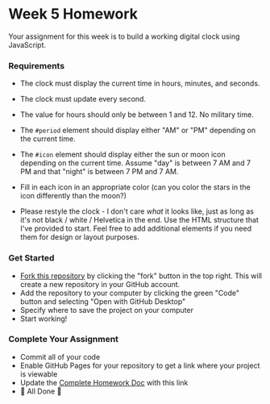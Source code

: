 # Week 5 Homework

Your assignment for this week is to build a working digital clock using JavaScript.

### Requirements

- The clock must display the current time in hours, minutes, and seconds.
- The clock must update every second.
- The value for hours should only be between 1 and 12.  No military time.
- The `#period` element should display either "AM" or "PM" depending on the current time.

- The `#icon` element should display either the sun or moon icon depending on the current time.  Assume "day" is between 7 AM and 7 PM and that "night" is between 7 PM and 7 AM.
- Fill in each icon in an appropriate color (can you color the stars in the icon differently than the moon?)
- Please restyle the clock - I don't care *what* it looks like, just as long as it's not black / white / Helvetica in the end.
Use the HTML structure that I've provided to start.  Feel free to add additional elements if you need them for design or layout purposes.

### Get Started

- [Fork this repository](https://docs.github.com/en/get-started/quickstart/fork-a-repo) by clicking the "fork" button in the top right.  This will create a new repository in your GitHub account.
- Add the repository to your computer by clicking the green "Code" button and selecting "Open with GitHub Desktop"
- Specify where to save the project on your computer
- Start working!


### Complete Your Assignment
- Commit all of your code
- Enable GitHub Pages for your repository to get a link where your project is viewable
- Update the [Complete Homework Doc](https://www.dropbox.com/scl/fi/sejqt5zrlukxrzq83mapm/Week-5-Homework-Completed.paper?dl=0&rlkey=sdic52qt0kq0phmvq839k40n1) with this link
- 🏁 All Done 🏁